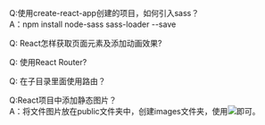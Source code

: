 Q:使用create-react-app创建的项目，如何引入sass？<br/>
A：npm install node-sass sass-loader --save

Q: React怎样获取页面元素及添加动画效果?


Q: 使用React Router?

Q: 在子目录里面使用路由？

Q:React项目中添加静态图片？<br/>
A：将文件图片放在public文件夹中，创建images文件夹，使用<img src="/images/banner-1.jpg"/>即可。